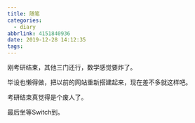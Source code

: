 ```yaml
---
title: 随笔
categories:
  - diary
abbrlink: 4151840936
date: 2019-12-28 14:12:35
tags:
---
```


刚考研结束，其他三门还行，数学感觉要炸了。

毕设也懒得做，把以前的网站重新搭建起来，现在差不多就这样吧。

考研结束真觉得是个废人了。

最后坐等Switch到。